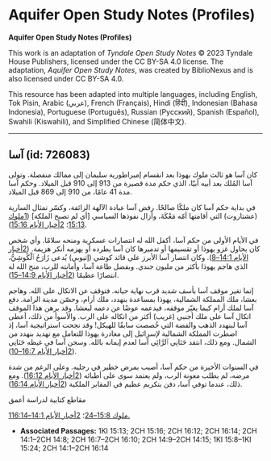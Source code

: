 # Aquifer Open Study Notes (Profiles)

**Aquifer Open Study Notes (Profiles)**

This work is an adaptation of *Tyndale Open Study Notes* © 2023 Tyndale House Publishers, licensed under the CC BY\-SA 4\.0 license. The adaptation, *Aquifer Open Study Notes*, was created by BiblioNexus and is also licensed under CC BY\-SA 4\.0\.

This resource has been adapted into multiple languages, including English, Tok Pisin, Arabic (عربي), French (Français), Hindi (हिंदी), Indonesian (Bahasa Indonesia), Portuguese (Português), Russian (Русский), Spanish (Español), Swahili (Kiswahili), and Simplified Chinese (简体中文).



--------------------------------

## آسا (id: 726083)

كان آسا هو ثالث ملوك يهوذا بعد انقسام إمبراطورية سليمان إلى ممالك منفصلة. وتولى آسا المُلك بعد أبيه أبيّا، الذي حكم مدة قصيرة من 913 إلى 910 قبل الميلاد. وحكم آسا مدة 41 عامًا، من 910 إلى 869 قبل الميلاد.

في بداية حكم آسا كان ملكًا صالحًا. رفض آسا عبادة الآلهة الزائفة، وكسّر تمثال السارية (عشتاروت) التي أقامتها أمّه مَعْكَةَ، وأزال نفوذها السياسي \[أي لم تصبح الملكة] ([1ملوك 15:13](https://ref.ly/1Kgs15:13)؛ [2أخبار الأيام 15:16](https://ref.ly/2Chr15:16)).

في الأيام الأولى من حكم آسا، أكفل الله له انتصارات عسكرية ومنحه سلامًا. وأي شخص كان يحاول غزو يهوذا أو تقسيمها أو تدميرها كان آسا يطرده أو يهزمه أنكر هزيمة. ([2أخبار الأيام 14:1–8](https://ref.ly/2Chr14:1-2Chr14:8)). وكان انتصار آسا الأبرز على قائد كوشي (إثيوبي) يُدعى زَارَحُ ٱلْكُوشِيُّ، الذي هاجم يهوذا بأكثر من مليون جندي. وبفضل طاعة آسا، وأمانته للرب، منح الله له انتصارًا عظيمًا ([2أخبار الأيام 14:9–15](https://ref.ly/2Chr14:9-2Chr14:15)).

إنما تغير موقف آسا بأسف شديد قرب نهاية حياته. فتوقف عن الاتكال على الله. وهاجم بعشا، ملك المملكة الشمالية، يهوذا بمساعدة بنهدد، ملك أرام، وحصّن مدينة الرامة. دفع آسا لملك أرام كيما يغيّر موقفه، فيدعمه عوضًا عن دعمه لبعشا. وقد برهن هذا الموقف اتكال آسا على ملك أجنبي (غريب) أكثر من اتكاله على الرب. والأسوأ من ذلك، أعطى آسا لبنهدد الذهب والفضة التي خُصصت سابقًا للهيكل! وقد نجحت استراتيجية آسا، إذ اضطرت المملكة الشمالية لإسرائيل إلى مغادرة يهوذا للتعامل مع تهديد بنهدد من الشمال. ومع ذلك، انتقد حَنَانِي ٱلرَّائِي آسا لعدم إيمانه بالله. وسجن آسا في غيظه حَنَانِي ([2أخبار الأيام 16:7–10](https://ref.ly/2Chr16:7-2Chr16:10)).

في السنوات الأخيرة من حكم آسا، أصيب بمرض خطير في رجليه. وعلى الرغم من شدة مرضه، لم يطلب معونة الرب، ولم يعتمد سوى على أطبائه ([2أخبار الأيام 16:12](https://ref.ly/2Chr16:12)). ومع ذلك، عندما توفي آسا، دفن بتكريم عظيم في المقابر الملكية ([2أخبار الأيام 16:14](https://ref.ly/2Chr16:14)).

مقاطع كتابية لدراسة أعمق

[1ملوك 15:8–24](https://ref.ly/1Kgs15:8-1Kgs15:24)؛ [2أخبار الأيام 14:1–16:14\.](https://ref.ly/2Chr14:1-2Chr16:14)

* **Associated Passages:** 1KI 15:13; 2CH 15:16; 2CH 16:12; 2CH 16:14; 2CH 14:1–2CH 14:8; 2CH 16:7–2CH 16:10; 2CH 14:9–2CH 14:15; 1KI 15:8–1KI 15:24; 2CH 14:1–2CH 16:14

